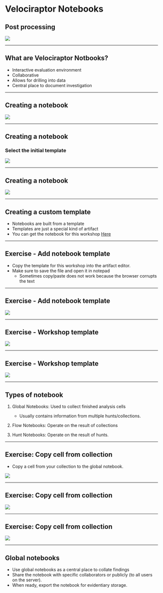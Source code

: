 
<!-- .slide: class="title" -->
# Velociraptor Notebooks

## Post processing

<img src="notebooks.png" style="bottom: 00px" class="title-inset">

---

<!-- .slide: class="content" -->

## What are Velociraptor Notbooks?

* Interactive evaluation environment
* Collaborative
* Allows for drilling into data
* Central place to document investigation

---

<!-- .slide: class="content" -->

## Creating a notebook

![](create_new_notebook.png)


---

<!-- .slide: class="content" -->

## Creating a notebook
### Select the initial template

![](create_new_notebook_template.png)

---

<!-- .slide: class="content" -->

## Creating a notebook

![](new_notebook.png)

---

<!-- .slide: class="content" -->

## Creating a custom template

* Notebooks are built from a template
* Templates are just a special kind of artifact
* You can get the notebook for this workshop <a href="artifact.yaml">Here</a>

---

<!-- .slide: class="content" -->

## Exercise - Add notebook template

* Copy the template for this workshop into the artifact editor.
* Make sure to save the file and open it in notepad
    * Sometimes copy/paste does not work because the browser corrupts
      the text

---

<!-- .slide: class="content" -->

## Exercise - Add notebook template

![](add_notebook_template.png)

---

<!-- .slide: class="content" -->

## Exercise - Workshop template

![](workshop_template.png)

---

<!-- .slide: class="full_screen_diagram" -->

## Exercise - Workshop template

![](workshop.png)

---

<!-- .slide: class="content" -->

## Types of notebook

1. Global Notebooks: Used to collect finished analysis cells
    * Usually contains information from multiple hunts/collections.

2. Flow Notebooks: Operate on the result of collections
3. Hunt Notebooks: Operate on the result of hunts.

---

<!-- .slide: class="content" -->

## Exercise: Copy cell from collection

* Copy a cell from your collection to the global notebook.

![](copy_cell.png)

---

<!-- .slide: class="content" -->

## Exercise: Copy cell from collection

![](copy_cell_2.png)

---

<!-- .slide: class="content" -->

## Exercise: Copy cell from collection

![](copy_cell_3.png)

---

<!-- .slide: class="content" -->

## Global notebooks

* Use global notebooks as a central place to collate findings
* Share the notebook with specific collaborators or publicly (to all
  users on the server).
* When ready, export the notebook for evidentiary storage.
